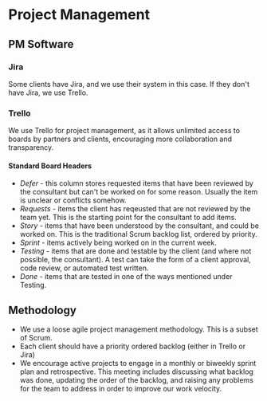# Project Management

## PM Software

### Jira

Some clients have Jira, and we use their system in this case. If they don't have Jira, we use Trello.

### Trello

We use Trello for project management, as it allows unlimited access to boards by partners and clients, encouraging more collaboration and transparency.

#### Standard Board Headers

  * *Defer* - this column stores requested items that have been reviewed by the consultant but can't be worked on for some reason. Usually the item is unclear or conflicts somehow.
  * *Requests* - items the client has reqeusted that are not reviewed by the team yet. This is the starting point for the consultant to add items.
  * *Story* - items that have been understood by the consultant, and could be worked on. This is the traditional Scrum backlog list, ordered by priority.
  * *Sprint* - items actively being worked on in the current week.
  * *Testing* - items that are done and testable by the client (and where not possible, the consultant). A test can take the form of a client approval, code review, or automated test written.
  * *Done* - items that are tested in one of the ways mentioned under Testing.

## Methodology

  * We use a loose agile project management methodology. This is a subset of Scrum.
  * Each client should have a priority ordered backlog (either in Trello or Jira)
  * We encourage active projects to engage in a monthly or biweekly sprint plan and retrospective. This meeting includes discussing what backlog was done, updating the order of the backlog, and raising any problems for the team to address in order to improve our work velocity.
